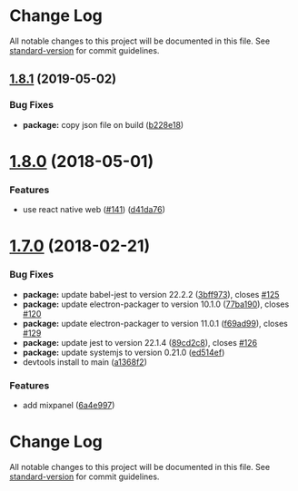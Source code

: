 # Change Log

All notable changes to this project will be documented in this file. See [standard-version](https://github.com/conventional-changelog/standard-version) for commit guidelines.

<a name="1.8.1"></a>
## [1.8.1](https://github.com/adamweeks/gifbar/compare/v1.8.0...v1.8.1) (2019-05-02)


### Bug Fixes

* **package:** copy json file on build ([b228e18](https://github.com/adamweeks/gifbar/commit/b228e18))



<a name="1.8.0"></a>
# [1.8.0](https://github.com/adamweeks/gifbar/compare/v1.7.0...v1.8.0) (2018-05-01)


### Features

* use react native web ([#141](https://github.com/adamweeks/gifbar/issues/141)) ([d41da76](https://github.com/adamweeks/gifbar/commit/d41da76))



<a name="1.7.0"></a>
# [1.7.0](https://github.com/adamweeks/gifbar/compare/v1.6.0...v1.7.0) (2018-02-21)


### Bug Fixes

* **package:** update babel-jest to version 22.2.2 ([3bff973](https://github.com/adamweeks/gifbar/commit/3bff973)), closes [#125](https://github.com/adamweeks/gifbar/issues/125)
* **package:** update electron-packager to version 10.1.0 ([77ba190](https://github.com/adamweeks/gifbar/commit/77ba190)), closes [#120](https://github.com/adamweeks/gifbar/issues/120)
* **package:** update electron-packager to version 11.0.1 ([f69ad99](https://github.com/adamweeks/gifbar/commit/f69ad99)), closes [#129](https://github.com/adamweeks/gifbar/issues/129)
* **package:** update jest to version 22.1.4 ([89cd2c8](https://github.com/adamweeks/gifbar/commit/89cd2c8)), closes [#126](https://github.com/adamweeks/gifbar/issues/126)
* **package:** update systemjs to version 0.21.0 ([ed514ef](https://github.com/adamweeks/gifbar/commit/ed514ef))
* devtools install to main ([a1368f2](https://github.com/adamweeks/gifbar/commit/a1368f2))


### Features

* add mixpanel ([6a4e997](https://github.com/adamweeks/gifbar/commit/6a4e997))



# Change Log

All notable changes to this project will be documented in this file. See [standard-version](https://github.com/conventional-changelog/standard-version) for commit guidelines.
